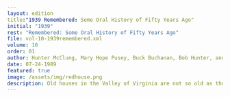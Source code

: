 ```yaml
---
layout: edition
title:"1939 Remembered: Some Oral History of Fifty Years Ago"
initial: "1939"
rest: "Remembered: Some Oral History of Fifty Years Ago"
file: vol-10-1939remembered.xml
volume: 10
order: 01
author: Hunter McClung, Mary Hope Pusey, Buck Buchanan, Bob Hunter, and Mary Frances Cummings
date: 07-24-1989
featured: true
image: /assets/img/redhouse.png
description: Old houses in the Valley of Virginia are not so old as those in Tidewater, but there are some of them of very great importance as keystones in history. Red House is one of these.
---
```

